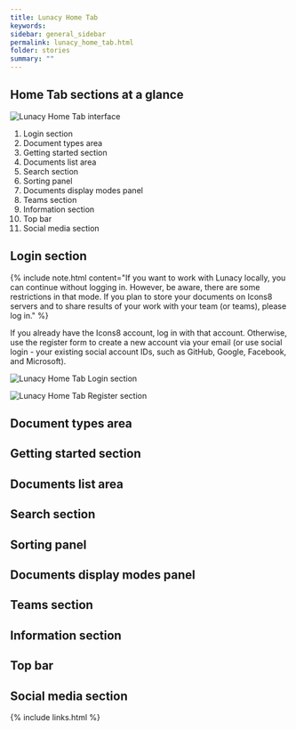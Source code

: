 ```yaml
---
title: Lunacy Home Tab
keywords: 
sidebar: general_sidebar
permalink: lunacy_home_tab.html
folder: stories
summary: ""
---
```



## Home Tab sections at a glance

<p><img src="{{ "images/Home_tab.png" }}" alt="Lunacy Home Tab interface"/></p>

1. Login section 
2. Document types area 
3. Getting started section 
4. Documents list area
5. Search section 
6. Sorting panel
7. Documents display modes panel 
8. Teams section
9. Information section
10. Top bar
11. Social media section

## Login section 

{% include note.html content="If you want to work with Lunacy locally, you can continue without logging in. However, be aware, there are some restrictions in that mode. If you plan to store your documents on Icons8 servers and to share results of your work with your team (or teams), please log in." %}

If you already have the Icons8 account, log in with that account. Otherwise, use the register form to create a new account via your email (or use social login - your existing social account IDs, such as GitHub, Google, Facebook, and Microsoft).

<p><img src="{{ "images/Log_in.png" }}" alt="Lunacy Home Tab Login section "/></p>

<p><img src="{{ "images/Register.png" }}" alt="Lunacy Home Tab Register section "/></p>

## Document types area 

## Getting started section 

## Documents list area

## Search section 

## Sorting panel

## Documents display modes panel 

## Teams section

## Information section

## Top bar

## Social media section

{% include links.html %}
